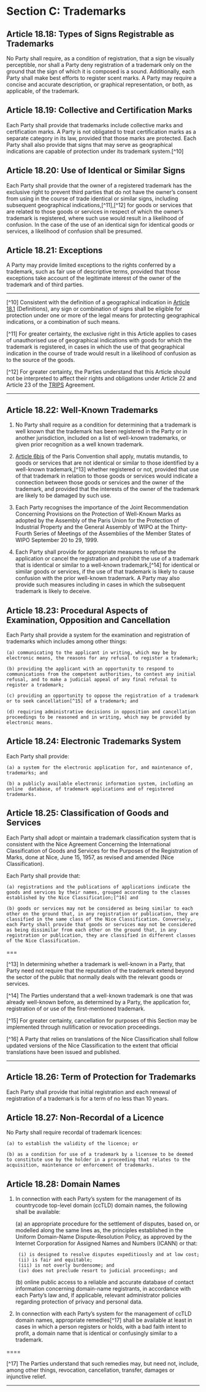 # Section C: Trademarks

## Article 18.18: Types of Signs Registrable as Trademarks

No Party shall require, as a condition of registration, that a sign be visually perceptible, nor shall a Party deny registration of a trademark only on the ground that the sign of which it is composed is a sound. Additionally, each Party shall make best efforts to register scent marks. A Party may require a concise and accurate  description, or graphical representation, or both, as applicable, of the trademark.

## Article 18.19: Collective and Certification Marks

Each Party shall provide that trademarks include collective marks and certification marks. A Party is not obligated to treat certification marks as a separate category in its law, provided that those marks are protected. Each Party shall also provide that signs that may serve as geographical indications are capable of protection under its trademark system.[^10]

## Article 18.20: Use of Identical or Similar Signs

Each Party shall provide that the owner of a registered trademark has the exclusive right to prevent third parties that do not have the owner’s consent from using in the course of trade identical or similar signs, including subsequent geographical indications,[^11],[^12] for goods or services that are related to those goods or services in respect of which the owner’s trademark is registered, where such use would result in a likelihood of confusion. In the case of the use of an identical sign for identical goods or services, a likelihood of confusion shall be presumed.

## Article 18.21: Exceptions

A Party may provide limited exceptions to the rights conferred by a trademark, such as fair use of descriptive terms, provided that those exceptions take account of the legitimate interest of the owner of the trademark and of third parties.

---

[^10] Consistent with the definition of a geographical indication in [Article 18.1](./section-a.md) (Definitions), any sign or combination of signs shall be eligible for protection under one or more of the legal means for protecting geographical indications, or a combination of such means.

[^11] For greater certainty, the exclusive right in this Article applies to cases of  unauthorised use of geographical indications with goods for which the trademark is registered, in cases in which the use of that geographical indication in the course of trade would result in a likelihood of confusion as to the source of the goods.

[^12] For greater certainty, the Parties understand that this Article should not be interpreted to affect their rights and obligations under Article 22 and Article 23 of the [TRIPS](./section-c/trips.md) Agreement.

---

## Article 18.22: Well-Known Trademarks

1. No Party shall require as a condition for determining that a trademark is well known that the trademark has been registered in the Party or in another jurisdiction, included on a list of well-known trademarks, or given prior recognition as a well known trademark.

2. [Article 6bis](./section-c/references.md) of the Paris Convention shall apply, mutatis mutandis, to goods or services that are not identical or similar to those identified by a well-known trademark,[^13] whether registered or not, provided that use of that trademark in relation to those goods or services would indicate a connection between those goods or services and the owner of the trademark, and provided that the interests of the owner of the trademark are likely to be damaged by such use.

3. Each Party recognises the importance of the Joint Recommendation Concerning Provisions on the Protection of Well-Known Marks as adopted by the Assembly of the Paris Union for the Protection of Industrial Property and the General Assembly of WIPO at the Thirty-Fourth Series of Meetings of the Assemblies of the
Member States of WIPO September 20 to 29, 1999.

4. Each Party shall provide for appropriate measures to refuse the application or
cancel the registration and prohibit the use of a trademark that is identical or similar to
a well-known trademark,[^14] for identical or similar goods or services, if the use of that
trademark is likely to cause confusion with the prior well-known trademark. A Party
may also provide such measures including in cases in which the subsequent trademark
is likely to deceive.

## Article 18.23: Procedural Aspects of Examination, Opposition and Cancellation

Each Party shall provide a system for the examination and registration of trademarks which includes among other things:

    (a) communicating to the applicant in writing, which may be by electronic means, the reasons for any refusal to register a trademark;
    
    (b) providing the applicant with an opportunity to respond to communications from the competent authorities, to contest any initial refusal, and to make a judicial appeal of any final refusal to register a trademark;

    (c) providing an opportunity to oppose the registration of a trademark or to seek cancellation[^15] of a trademark; and

    (d) requiring administrative decisions in opposition and cancellation proceedings to be reasoned and in writing, which may be provided by electronic means.

## Article 18.24: Electronic Trademarks System

Each Party shall provide:

    (a) a system for the electronic application for, and maintenance of, trademarks; and

    (b) a publicly available electronic information system, including an online  database, of trademark applications and of registered trademarks.
    
## Article 18.25: Classification of Goods and Services

Each Party shall adopt or maintain a trademark classification system that is consistent with the Nice Agreement Concerning the International Classification of Goods and Services for the Purposes of the Registration of Marks, done at Nice, June 15, 1957, as revised and amended (Nice Classification).

Each Party shall provide that:

    (a) registrations and the publications of applications indicate the goods and services by their names, grouped according to the classes established by the Nice Classification;[^16] and
    
    (b) goods or services may not be considered as being similar to each other on the ground that, in any registration or publication, they are classified in the same class of the Nice Classification. Conversely, each Party shall provide that goods or services may not be considered as being dissimilar from each other on the ground that, in any registration or publication, they are classified in different classes of the Nice Classification.

===

[^13] In determining whether a trademark is well-known in a Party, that Party need not require that the reputation of the trademark extend beyond the sector of the public that normally deals with the relevant goods or services.
 
[^14] The Parties understand that a well-known trademark is one that was already well-known before, as determined by a Party, the application for, registration of or use of the first-mentioned trademark.

[^15] For greater certainty, cancellation for purposes of this Section may be implemented through nullification or revocation proceedings.

[^16] A Party that relies on translations of the Nice Classification shall follow updated versions of the Nice Classification to the extent that official translations have been issued and published.

---

## Article 18.26: Term of Protection for Trademarks

Each Party shall provide that initial registration and each renewal of registration of a trademark is for a term of no less than 10 years.

## Article 18.27: Non-Recordal of a Licence

No Party shall require recordal of trademark licences:

    (a) to establish the validity of the licence; or
    
    (b) as a condition for use of a trademark by a licensee to be deemed to constitute use by the holder in a proceeding that relates to the acquisition, maintenance or enforcement of trademarks.
    
## Article 18.28: Domain Names

1. In connection with each Party’s system for the management of its countrycode top-level domain (ccTLD) domain names, the following shall be available:

    (a) an appropriate procedure for the settlement of disputes, based on, or modelled along the same lines as, the principles established in the Uniform Domain-Name Dispute-Resolution Policy, as approved by the Internet Corporation for Assigned Names and Numbers (ICANN) or that:
    
        (i) is designed to resolve disputes expeditiously and at low cost;
        (ii) is fair and equitable;
        (iii) is not overly burdensome; and
        (iv) does not preclude resort to judicial proceedings; and
        
    (b) online public access to a reliable and accurate database of contact information concerning domain-name registrants, in accordance with each Party’s law and, if applicable, relevant administrator policies regarding protection of privacy and personal data.
    
2. In connection with each Party’s system for the management of ccTLD domain names, appropriate remedies[^17] shall be available at least in cases in which a person registers or holds, with a bad faith intent to profit, a domain name that is identical or confusingly similar to a trademark. 

====

[^17] The Parties understand that such remedies may, but need not, include, among other things,
revocation, cancellation, transfer, damages or injunctive relief. 

---


